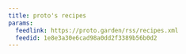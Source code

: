 ```yaml
---
title: proto's recipes
params:
  feedlink: https://proto.garden/rss/recipes.xml
  feedid: 1e8e3a30e6cad98a0dd2f3389b56b0d2
---
```


